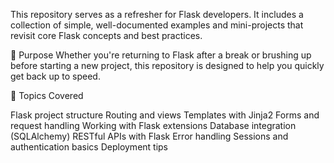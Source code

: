 
This repository serves as a refresher for Flask developers. It includes a collection of simple, well-documented examples and mini-projects that revisit core Flask concepts and best practices.

📌 Purpose
Whether you're returning to Flask after a break or brushing up before starting a new project, this repository is designed to help you quickly get back up to speed.

🚀 Topics Covered

Flask project structure
Routing and views
Templates with Jinja2
Forms and request handling
Working with Flask extensions
Database integration (SQLAlchemy)
RESTful APIs with Flask
Error handling
Sessions and authentication basics
Deployment tips




